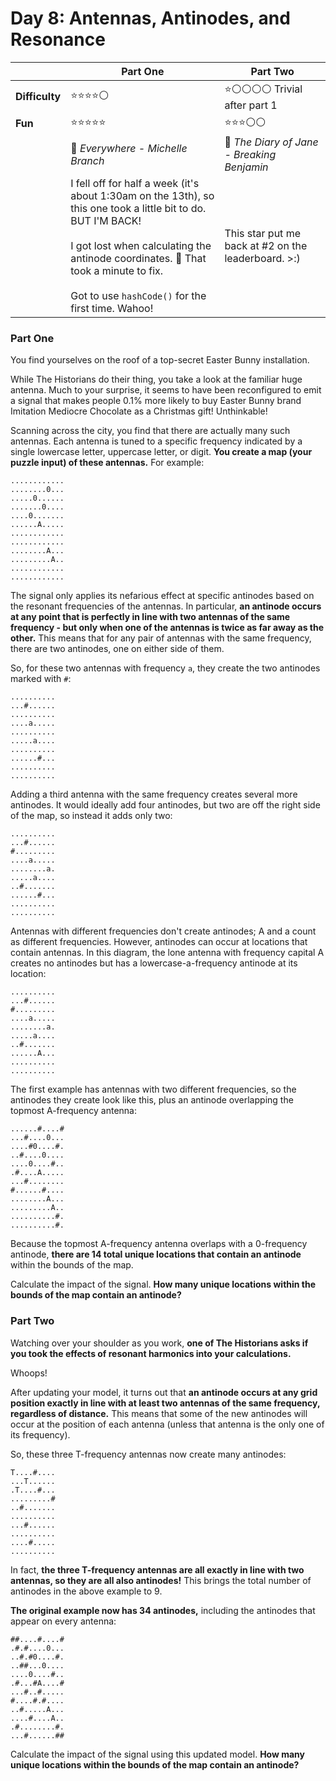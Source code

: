 # Day 8: Antennas, Antinodes, and Resonance

|                | Part One                                                                                                                                                                                                                                                            | Part Two                                            |
|----------------|---------------------------------------------------------------------------------------------------------------------------------------------------------------------------------------------------------------------------------------------------------------------|-----------------------------------------------------|
| **Difficulty** | ⭐⭐⭐⭐⚪                                                                                                                                                                                                                                                               | ⭐⚪⚪⚪⚪ Trivial after part 1                          |
| **Fun**        | ⭐⭐⭐⭐⭐                                                                                                                                                                                                                                                               | ⭐⭐⭐⚪⚪                                               |
|                | 🎵 *Everywhere - Michelle Branch*                                                                                                                                                                                                                                   | 🎵 *The Diary of Jane - Breaking Benjamin*          |
|                | I fell off for half a week (it's about 1:30am on the 13th), so this one took a little bit to do. BUT I'M BACK!<br><br>I got lost when calculating the antinode coordinates. 🥴 That took a minute to fix.<br><br>Got to use `hashCode()` for the first time. Wahoo! | This star put me back at #2 on the leaderboard. >:) |

### Part One

You find yourselves on the roof of a top-secret Easter Bunny installation.

While The Historians do their thing, you take a look at the familiar huge antenna. Much to your surprise, it seems to have been reconfigured to emit a signal that makes people 0.1% more likely to buy Easter Bunny brand Imitation Mediocre Chocolate as a Christmas gift! Unthinkable!

Scanning across the city, you find that there are actually many such antennas. Each antenna is tuned to a specific frequency indicated by a single lowercase letter, uppercase letter, or digit. **You create a map (your puzzle input) of these antennas.** For example:

    ............
    ........0...
    .....0......
    .......0....
    ....0.......
    ......A.....
    ............
    ............
    ........A...
    .........A..
    ............
    ............

The signal only applies its nefarious effect at specific antinodes based on the resonant frequencies of the antennas. In particular, **an antinode occurs at any point that is perfectly in line with two antennas of the same frequency - but only when one of the antennas is twice as far away as the other.** This means that for any pair of antennas with the same frequency, there are two antinodes, one on either side of them.

So, for these two antennas with frequency `a`, they create the two antinodes marked with `#`:

    ..........
    ...#......
    ..........
    ....a.....
    ..........
    .....a....
    ..........
    ......#...
    ..........
    ..........

Adding a third antenna with the same frequency creates several more antinodes. It would ideally add four antinodes, but two are off the right side of the map, so instead it adds only two:

    ..........
    ...#......
    #.........
    ....a.....
    ........a.
    .....a....
    ..#.......
    ......#...
    ..........
    ..........

Antennas with different frequencies don't create antinodes; A and a count as different frequencies. However, antinodes can occur at locations that contain antennas. In this diagram, the lone antenna with frequency capital A creates no antinodes but has a lowercase-a-frequency antinode at its location:

    ..........
    ...#......
    #.........
    ....a.....
    ........a.
    .....a....
    ..#.......
    ......A...
    ..........
    ..........

The first example has antennas with two different frequencies, so the antinodes they create look like this, plus an antinode overlapping the topmost A-frequency antenna:

    ......#....#
    ...#....0...
    ....#0....#.
    ..#....0....
    ....0....#..
    .#....A.....
    ...#........
    #......#....
    ........A...
    .........A..
    ..........#.
    ..........#.

Because the topmost A-frequency antenna overlaps with a 0-frequency antinode, **there are 14 total unique locations that contain an antinode** within the bounds of the map.

Calculate the impact of the signal. **How many unique locations within the bounds of the map contain an antinode?**

### Part Two

Watching over your shoulder as you work, **one of The Historians asks if you took the effects of resonant harmonics into your calculations.**

Whoops!

After updating your model, it turns out that **an antinode occurs at any grid position exactly in line with at least two antennas of the same frequency, regardless of distance.** This means that some of the new antinodes will occur at the position of each antenna (unless that antenna is the only one of its frequency).

So, these three T-frequency antennas now create many antinodes:

    T....#....
    ...T......
    .T....#...
    .........#
    ..#.......
    ..........
    ...#......
    ..........
    ....#.....
    ..........

In fact, **the three T-frequency antennas are all exactly in line with two antennas, so they are all also antinodes!** This brings the total number of antinodes in the above example to 9.

**The original example now has 34 antinodes,** including the antinodes that appear on every antenna:

    ##....#....#
    .#.#....0...
    ..#.#0....#.
    ..##...0....
    ....0....#..
    .#...#A....#
    ...#..#.....
    #....#.#....
    ..#.....A...
    ....#....A..
    .#........#.
    ...#......##

Calculate the impact of the signal using this updated model. **How many unique locations within the bounds of the map contain an antinode?**
